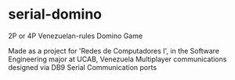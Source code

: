 # serial-domino
2P or 4P Venezuelan-rules Domino Game

Made as a project for 'Redes de Computadores I', in the Software Engineering major at UCAB, Venezuela
Multiplayer communications designed via DB9 Serial Communication ports

